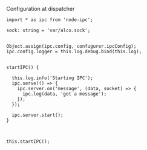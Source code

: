 

Configuration at dispatcher

    import * as ipc from 'node-ipc';

    sock: string = 'var/alco.sock';


    Object.assign(ipc.config, confugurer.ipcConfig);
    ipc.config.logger = this.log.debug.bind(this.log);


    startIPC() {

      this.log.info('Starting IPC');
      ipc.serve(() => {
        ipc.server.on('message', (data, socket) => {
          ipc.log(data, 'got a message');
        });
      });

      ipc.server.start();
    }



    this.startIPC();
